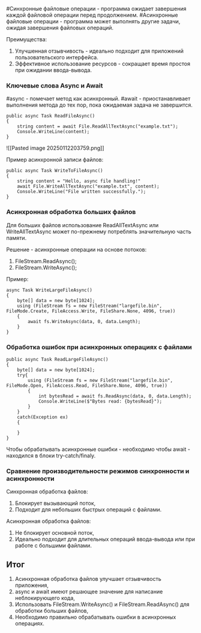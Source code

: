 #Синхронные файловые операции - программа ожидает завершения каждой файловой операции перед продолжением.
#Асинхронные файловые операции - программа может выполнять другие задачи, ожидая завершения файловых операций.

Преимущества:
1. Улучшенная отзывчивость - идеально подходит для приложений пользовательского интерфейса.
2. Эффективное использование ресурсов - сокращает время простоя при ожидании ввода-вывода.

### Ключевые слова Async и Await

#async - помечает метод как асинхронный.
#await - приостанавливает выполнения метода до тех пор, пока ожидаемая задача не завершится.

```
public async Task ReadFileAsync()
{
	string content = await File.ReadAllTextAsync("example.txt");
	Console.WriteLine(content);
}
```

![[Pasted image 20250112203759.png]]

Пример асинхронной записи файлов:

```
public async Task WriteToFileAsync()
{
	string content = "Hello, async file handling!"
	await File.WriteAllTextAsync("example.txt", content);
	Console.WriteLine("File written successfully.");
}
```

### Асинхронная обработка больших файлов

Для больших файлов использование ReadAllTextAsync или WriteAllTextAsync может по-прежнему потреблять значительную часть памяти.

Решение - асинхронные операции на основе потоков:
1. FileStream.ReadAsync();
2. FileStream.WriteAsync();

Пример:

```
async Task WriteLargeFileAsync()
{
	byte[] data = new byte[1024];
	using (FileStream fs = new FileStream("largefile.bin", FileMode.Create, FileAccess.Write, FileShare.None, 4096, true))
	{
		await fs.WriteAsync(data, 0, data.Length);
	}
}
```

### Обработка ошибок при асинхронных операциях с файлами

```
public async Task ReadLargeFileAsync()
{
	byte[] data = new byte[1024];
	try{
		using (FileStream fs = new FileStream("largefile.bin", FileMode.Open, FileAccess.Read, FileShare.None, 4096, true))
		{
			int bytesRead = await fs.ReadAsync(data, 0, data.Length);
			Console.WriteLine($"Bytes read: {bytesRead}");
		}
	}
	catch(Exception ex)
	{
		
	}
}
```


Чтобы обрабатывать асинхронные ошибки - необходимо чтобы await - находился в блоки try-catch/finaly.

### Сравнение производительности режимов синхронности и асинхронности

Синхронная обработка файлов:
1. Блокирует вызывающий поток,
2. Подходит для небольших быстрых операций с файлами.

Асинхронная обработка файлов:
1. Не блокирует основной поток,
2. Идеально подходит для длительных операций ввода-вывода или при работе с большими файлами.


## Итог

1. Асинхронная обработка файлов улучшает отзывчивость приложения,
2. async и await имеют решающее значение для написание неблокирующего кода,
3. Использовать FileStream.WriteAsync() и FileStream.ReadAsync() для обработки больших файлов,
4. Необходимо правильно обрабатывать ошибки в асинхронных операциях.